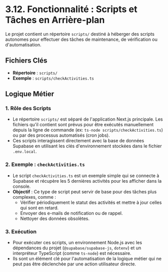 # 3.12. Fonctionnalité : Scripts et Tâches en Arrière-plan

Le projet contient un répertoire `scripts/` destiné à héberger des scripts autonomes pour effectuer des tâches de maintenance, de vérification ou d'automatisation.

## Fichiers Clés

-   **Répertoire** : `scripts/`
-   **Exemple** : `scripts/checkActivities.ts`

## Logique Métier

### 1. Rôle des Scripts

-   Le répertoire `scripts/` est séparé de l'application Next.js principale. Les fichiers qu'il contient sont prévus pour être exécutés manuellement depuis la ligne de commande (ex: `ts-node scripts/checkActivities.ts`) ou par des processus automatisés (cron jobs).
-   Ces scripts interagissent directement avec la base de données Supabase en utilisant les clés d'environnement stockées dans le fichier `.env.local`.

### 2. Exemple : `checkActivities.ts`

-   Le script `checkActivities.ts` est un exemple simple qui se connecte à Supabase et récupère les 5 dernières activités pour les afficher dans la console.
-   **Objectif** : Ce type de script peut servir de base pour des tâches plus complexes, comme :
    -   Vérifier périodiquement le statut des activités et mettre à jour celles qui sont en retard.
    -   Envoyer des e-mails de notification ou de rappel.
    -   Nettoyer des données obsolètes.

### 3. Exécution

-   Pour exécuter ces scripts, un environnement Node.js avec les dépendances du projet (`@supabase/supabase-js`, `dotenv`) et un interpréteur TypeScript (comme `ts-node`) est nécessaire.
-   Ils sont un élément clé pour l'automatisation de la logique métier qui ne peut pas être déclenchée par une action utilisateur directe.
